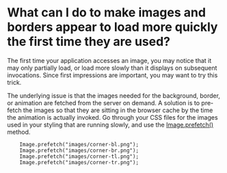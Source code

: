 # What can I do to make images and borders appear to load more quickly the first time they are used? #

The first time your application accesses an image, you may notice that it may only partially load, or load more slowly than it displays on subsequent invocations.  Since first impressions are important, you may want to try this trick.

The underlying issue is that the images needed for the background, border, or animation are fetched from the server on demand.  A solution is to pre-fetch the images so that they are sitting in the browser cache by the time the animation is actually invoked.  Go through your CSS files for the images used in your styling that are running slowly, and use the [Image.prefetch()](http://google-web-toolkit.googlecode.com/svn/javadoc/1.5/com/google/gwt/user/client/ui/Image.html#prefetch(java.lang.String)) method.

```
    Image.prefetch("images/corner-bl.png");
    Image.prefetch("images/corner-br.png");
    Image.prefetch("images/corner-tl.png");
    Image.prefetch("images/corner-tr.png");
```
